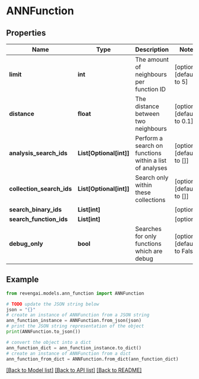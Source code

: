 # ANNFunction


## Properties

Name | Type | Description | Notes
------------ | ------------- | ------------- | -------------
**limit** | **int** | The amount of neighbours per function ID | [optional] [default to 5]
**distance** | **float** | The distance between two neighbours | [optional] [default to 0.1]
**analysis_search_ids** | **List[Optional[int]]** | Perform a search on functions within a list of analyses | [optional] [default to []]
**collection_search_ids** | **List[Optional[int]]** | Search only within these collections | [optional] [default to []]
**search_binary_ids** | **List[int]** |  | [optional] 
**search_function_ids** | **List[int]** |  | [optional] 
**debug_only** | **bool** | Searches for only functions which are debug | [optional] [default to False]

## Example

```python
from revengai.models.ann_function import ANNFunction

# TODO update the JSON string below
json = "{}"
# create an instance of ANNFunction from a JSON string
ann_function_instance = ANNFunction.from_json(json)
# print the JSON string representation of the object
print(ANNFunction.to_json())

# convert the object into a dict
ann_function_dict = ann_function_instance.to_dict()
# create an instance of ANNFunction from a dict
ann_function_from_dict = ANNFunction.from_dict(ann_function_dict)
```
[[Back to Model list]](../README.md#documentation-for-models) [[Back to API list]](../README.md#documentation-for-api-endpoints) [[Back to README]](../README.md)


